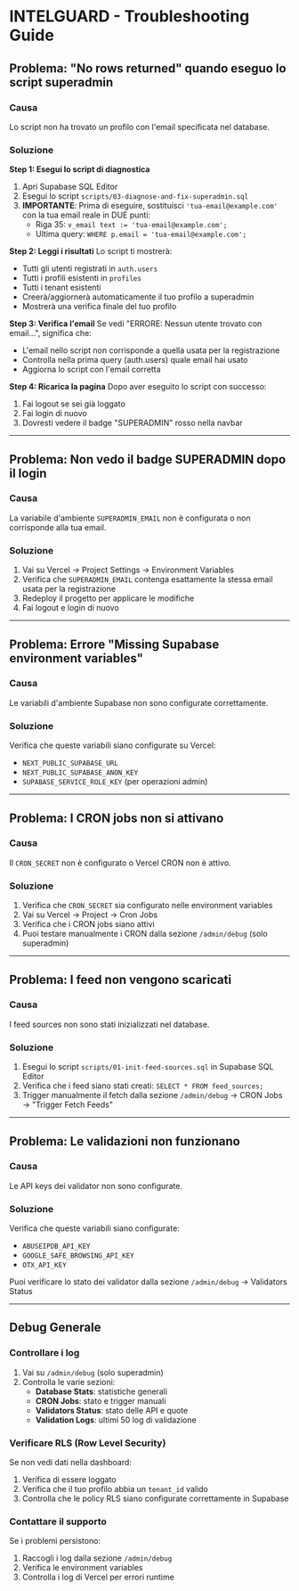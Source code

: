 # INTELGUARD - Troubleshooting Guide

## Problema: "No rows returned" quando eseguo lo script superadmin

### Causa
Lo script non ha trovato un profilo con l'email specificata nel database.

### Soluzione

**Step 1: Esegui lo script di diagnostica**
1. Apri Supabase SQL Editor
2. Esegui lo script `scripts/03-diagnose-and-fix-superadmin.sql`
3. **IMPORTANTE**: Prima di eseguire, sostituisci `'tua-email@example.com'` con la tua email reale in DUE punti:
   - Riga 35: `v_email text := 'tua-email@example.com';`
   - Ultima query: `WHERE p.email = 'tua-email@example.com';`

**Step 2: Leggi i risultati**
Lo script ti mostrerà:
- Tutti gli utenti registrati in `auth.users`
- Tutti i profili esistenti in `profiles`
- Tutti i tenant esistenti
- Creerà/aggiornerà automaticamente il tuo profilo a superadmin
- Mostrerà una verifica finale del tuo profilo

**Step 3: Verifica l'email**
Se vedi "ERRORE: Nessun utente trovato con email...", significa che:
- L'email nello script non corrisponde a quella usata per la registrazione
- Controlla nella prima query (auth.users) quale email hai usato
- Aggiorna lo script con l'email corretta

**Step 4: Ricarica la pagina**
Dopo aver eseguito lo script con successo:
1. Fai logout se sei già loggato
2. Fai login di nuovo
3. Dovresti vedere il badge "SUPERADMIN" rosso nella navbar

---

## Problema: Non vedo il badge SUPERADMIN dopo il login

### Causa
La variabile d'ambiente `SUPERADMIN_EMAIL` non è configurata o non corrisponde alla tua email.

### Soluzione
1. Vai su Vercel → Project Settings → Environment Variables
2. Verifica che `SUPERADMIN_EMAIL` contenga esattamente la stessa email usata per la registrazione
3. Redeploy il progetto per applicare le modifiche
4. Fai logout e login di nuovo

---

## Problema: Errore "Missing Supabase environment variables"

### Causa
Le variabili d'ambiente Supabase non sono configurate correttamente.

### Soluzione
Verifica che queste variabili siano configurate su Vercel:
- `NEXT_PUBLIC_SUPABASE_URL`
- `NEXT_PUBLIC_SUPABASE_ANON_KEY`
- `SUPABASE_SERVICE_ROLE_KEY` (per operazioni admin)

---

## Problema: I CRON jobs non si attivano

### Causa
Il `CRON_SECRET` non è configurato o Vercel CRON non è attivo.

### Soluzione
1. Verifica che `CRON_SECRET` sia configurato nelle environment variables
2. Vai su Vercel → Project → Cron Jobs
3. Verifica che i CRON jobs siano attivi
4. Puoi testare manualmente i CRON dalla sezione `/admin/debug` (solo superadmin)

---

## Problema: I feed non vengono scaricati

### Causa
I feed sources non sono stati inizializzati nel database.

### Soluzione
1. Esegui lo script `scripts/01-init-feed-sources.sql` in Supabase SQL Editor
2. Verifica che i feed siano stati creati: `SELECT * FROM feed_sources;`
3. Trigger manualmente il fetch dalla sezione `/admin/debug` → CRON Jobs → "Trigger Fetch Feeds"

---

## Problema: Le validazioni non funzionano

### Causa
Le API keys dei validator non sono configurate.

### Soluzione
Verifica che queste variabili siano configurate:
- `ABUSEIPDB_API_KEY`
- `GOOGLE_SAFE_BROWSING_API_KEY`
- `OTX_API_KEY`

Puoi verificare lo stato dei validator dalla sezione `/admin/debug` → Validators Status

---

## Debug Generale

### Controllare i log
1. Vai su `/admin/debug` (solo superadmin)
2. Controlla le varie sezioni:
   - **Database Stats**: statistiche generali
   - **CRON Jobs**: stato e trigger manuali
   - **Validators Status**: stato delle API e quote
   - **Validation Logs**: ultimi 50 log di validazione

### Verificare RLS (Row Level Security)
Se non vedi dati nella dashboard:
1. Verifica di essere loggato
2. Verifica che il tuo profilo abbia un `tenant_id` valido
3. Controlla che le policy RLS siano configurate correttamente in Supabase

### Contattare il supporto
Se i problemi persistono:
1. Raccogli i log dalla sezione `/admin/debug`
2. Verifica le environment variables
3. Controlla i log di Vercel per errori runtime
